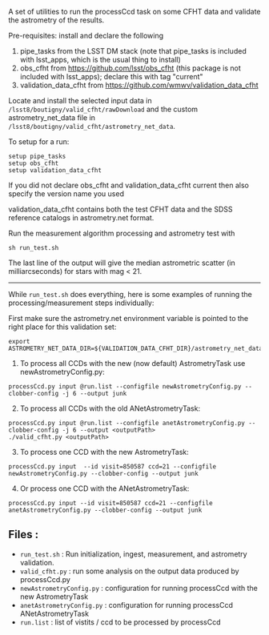 A set of utilities to run the processCcd task on some CFHT data
and validate the astrometry of the results.

Pre-requisites: install and declare the following
1. pipe_tasks from the LSST DM stack (note that pipe_tasks is included with lsst_apps, which is the usual thing to install)
2. obs_cfht from https://github.com/lsst/obs_cfht (this package is not included with lsst_apps); declare this with tag "current"
3. validation_data_cfht from https://github.com/wmwv/validation_data_cfht

Locate and install the selected input data in `/lsst8/boutigny/valid_cfht/rawDownload` and the custom astrometry_net_data file in `/lsst8/boutigny/valid_cfht/astrometry_net_data`.

To setup for a run:
```
setup pipe_tasks
setup obs_cfht 
setup validation_data_cfht
```
If you did not declare obs_cfht and validation_data_cfht current then also specify the version name you used

validation_data_cfht contains both the test CFHT data and the SDSS reference catalogs in astrometry.net format.

Run the measurement algorithm processing and astrometry test with
```
sh run_test.sh
```

The last line of the output will give the median astrometric scatter (in milliarcseconds) for stars with mag < 21.

------
While `run_test.sh` does everything, here is some examples of running the processing/measurement steps individually:

First make sure the astrometry.net environment variable is pointed to the right place for this validation set:

```
export ASTROMETRY_NET_DATA_DIR=${VALIDATION_DATA_CFHT_DIR}/astrometry_net_data
```

1. To process all CCDs with the new (now default) AstrometryTask use newAstrometryConfig.py:
```
processCcd.py input @run.list --configfile newAstrometryConfig.py --clobber-config -j 6 --output junk
```

2. To process all CCDs with the old ANetAstrometryTask:
```
processCcd.py input @run.list --configfile anetAstrometryConfig.py --clobber-config -j 6 --output <outputPath>
./valid_cfht.py <outputPath>
```

3. To process one CCD with the new AstrometryTask:
```
processCcd.py input  --id visit=850587 ccd=21 --configfile newAstrometryConfig.py --clobber-config --output junk
```

4. Or process one CCD with the ANetAstrometryTask:  
```
processCcd.py input --id visit=850587 ccd=21 --configfile anetAstrometryConfig.py --clobber-config --output junk
```

Files :
-------
* `run_test.sh`      : Run initialization, ingest, measurement, and astrometry validation.
* `valid_cfht.py`    : run some analysis on the output data produced by processCcd.py
* `newAstrometryConfig.py`  : configuration for running processCcd with the new AstrometryTask
* `anetAstrometryConfig.py` : configuration for running processCcd ANetAstrometryTask
* `run.list`         : list of vistits / ccd to be processed by processCcd
